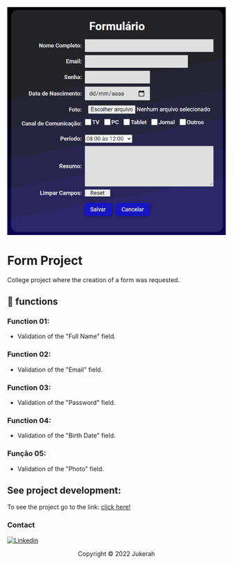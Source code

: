 <img src="assets/form.jpg" alt="exemplo imagem">

# Form Project

College project where the creation of a form was requested.

## 🔧 functions

### Function 01:
- Validation of the "Full Name" field.

### Function 02:
- Validation of the "Email" field.

### Function 03:
- Validation of the "Password" field.

### Function 04:
- Validation of the "Birth Date" field.

### Função 05:
- Validation of the "Photo" field.

## See project development:

To see the project go to the link:
<a href="https://marioelvio.com/portfolio/faculdade/1/" target="_blank">click here!</a>

### Contact

[![Linkedin](https://img.shields.io/badge/LinkedIn-0077B5?style=for-the-badge&logo=linkedin&logoColor=white)](https://www.linkedin.com/in/marioelvio/)

<p align="center">Copyright © 2022 Jukerah</p>
